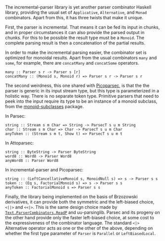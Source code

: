 The incremental-parser library is yet another parser combinator Haskell library, providing the usual set of
`Applicative`, `Alternative`, and `Monad` combinators. Apart from this, it has three twists that make it unique.

First, the parser is incremental. That means it can be fed its input in chunks, and in proper circumstances it can also
provide the parsed output in chunks. For this to be possible the result type must be a `Monoid`. The complete parsing
result is then a concatenation of the partial results.

In order to make the incremental parsing easier, the combinator set is optimized for monoidal results. Apart from the
usual combinators `many` and `some`, for example, there are `concatMany` and `concatSome` operators.

    many :: Parser s r -> Parser s [r]
    concatMany :: (Monoid s, Monoid r) => Parser s r -> Parser s r

The second weirdness, this one shared with [Picoparsec](http://hackage.haskell.org/package/picoparsec), is that the the
parser is generic in its input stream type, but this type is parameterized in a holistic way. There is no separate token
type. Primitive parsers that need to peek into the input require its type to be an instance of a monoid subclass, from
the [monoid-subclasses](http://hackage.haskell.org/package/monoid-subclasses) package.

In Parsec:

    string :: Stream s m Char => String -> ParsecT s u m String
    char :: Stream s m Char => Char -> ParsecT s u m Char
    anyToken :: (Stream s m t, Show t) => ParsecT s u m t

In Attoparsec:

    string :: ByteString -> Parser ByteString
    word8 :: Word8 -> Parser Word8
    anyWord8 :: Parser Word8

In incremental-parser and Picoparsec:

    string :: (LeftCancellativeMonoid s, MonoidNull s) => s -> Parser s s
    token :: (Eq s, FactorialMonoid s) => s -> Parser s s
    anyToken :: FactorialMonoid s => Parser s s

Finally, the library being implemented on the basis of Brzozowski derivatives, it can provide both the symmetric and the
left-biased choice, `<||>` and `<<|>`. This is the same design choice made by
[`Text.ParserCombinators.ReadP`](http://hackage.haskell.org/package/base/docs/Text-ParserCombinators-ReadP.html#g:2) and
uu-parsinglib. Parsec and its progeny on the other hand provide only the faster left-biased choice, at some cost to the
expressiveness of the combinator language. The standard `<|>` Alternative operator acts as one or the other of the
above, depending on whether the first type parameter of `Parser` is `Parallel` or `LeftBiasedLocal`.
